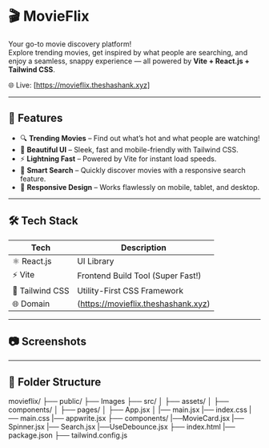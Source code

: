 # 🎬 MovieFlix

Your go-to movie discovery platform!  
Explore trending movies, get inspired by what people are searching, and enjoy a seamless, snappy experience — all powered by **Vite + React.js + Tailwind CSS**.

🌐 Live: [https://movieflix.theshashank.xyz]

---

## 🚀 Features

- 🔍 **Trending Movies** – Find out what’s hot and what people are watching!
- 🎥 **Beautiful UI** – Sleek, fast and mobile-friendly with Tailwind CSS.
- ⚡ **Lightning Fast** – Powered by Vite for instant load speeds.
- 🧠 **Smart Search** – Quickly discover movies with a responsive search feature.
- 📱 **Responsive Design** – Works flawlessly on mobile, tablet, and desktop.

---

## 🛠 Tech Stack

| Tech             | Description                          |
|------------------|--------------------------------------|
| ⚛️ React.js       | UI Library                           |
| ⚡ Vite           | Frontend Build Tool (Super Fast!)    |
| 🎨 Tailwind CSS   | Utility-First CSS Framework          |
| 🌐 Domain         | (https://movieflix.theshashank.xyz)  |

---

## 📷 Screenshots

<!-- Add screenshots here -->


---

## 📁 Folder Structure
movieflix/
├── public/ ├── Images
├── src/ │ ├── assets/ │ ├── components/ │ ├── pages/ │ ├── App.jsx │ |── main.jsx |── index.css |── main.css |── appwrite.jsx
├── components/ |──MovieCard.jsx |── Spinner.jsx |── Search.jsx |──UseDebounce.jsx
├── index.html 
|── package.json
├── tailwind.config.js


